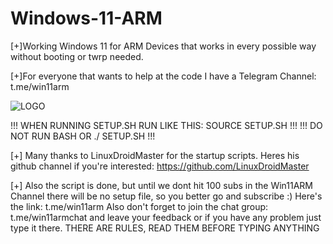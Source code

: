 # Windows-11-ARM
[+]Working Windows 11 for ARM Devices that works in every possible way without booting or twrp needed. 

[+]For everyone that wants to help at the code I have a Telegram Channel: t.me/win11arm

![LOGO](https://th.bing.com/th/id/OIP.aq3uzeji4RTZm70nAmqYBwAAAA?rs=1&pid=ImgDetMain)

!!! WHEN RUNNING SETUP.SH RUN LIKE THIS: SOURCE SETUP.SH !!!
!!! DO NOT RUN BASH OR ./ SETUP.SH !!!

[+] Many thanks to LinuxDroidMaster for the startup scripts. Heres his github channel if you're interested: https://github.com/LinuxDroidMaster

[+] Also the script is done, but until we dont hit 100 subs in the Win11ARM Channel there will be no setup file, so you better go and subscribe :)
Here's the link: t.me/win11arm
Also don't forget to join the chat group: t.me/win11armchat and leave your feedback or if you have any problem just type it there. THERE ARE RULES, READ THEM BEFORE TYPING ANYTHING
